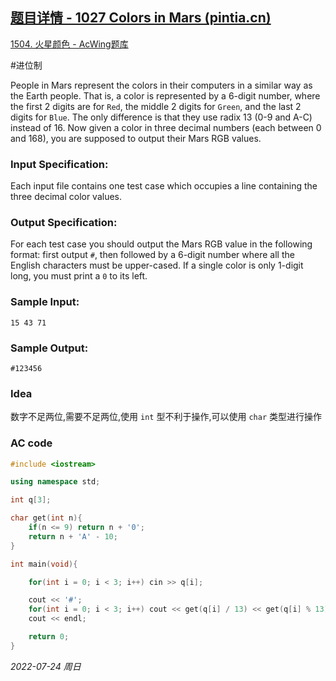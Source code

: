 ## [题目详情 - 1027 Colors in Mars (pintia.cn)](https://pintia.cn/problem-sets/994805342720868352/problems/994805470349344768)

[1504. 火星颜色 - AcWing题库](https://www.acwing.com/problem/content/1506/)

#进位制

People in Mars represent the colors in their computers in a similar way as the Earth people. That is, a color is represented by a 6-digit number, where the first 2 digits are for `Red`, the middle 2 digits for `Green`, and the last 2 digits for `Blue`. The only difference is that they use radix 13 (0-9 and A-C) instead of 16. Now given a color in three decimal numbers (each between 0 and 168), you are supposed to output their Mars RGB values.

### Input Specification:

Each input file contains one test case which occupies a line containing the three decimal color values.

### Output Specification:

For each test case you should output the Mars RGB value in the following format: first output `#`, then followed by a 6-digit number where all the English characters must be upper-cased. If a single color is only 1-digit long, you must print a `0` to its left.

### Sample Input:

```in
15 43 71
```

### Sample Output:

```out
#123456
```

### Idea

数字不足两位,需要不足两位,使用 `int` 型不利于操作,可以使用 `char` 类型进行操作

### AC code

```cpp
#include <iostream>

using namespace std;

int q[3];

char get(int n){
    if(n <= 9) return n + '0';
    return n + 'A' - 10;
}

int main(void){

    for(int i = 0; i < 3; i++) cin >> q[i];

    cout << '#';
    for(int i = 0; i < 3; i++) cout << get(q[i] / 13) << get(q[i] % 13);
    cout << endl;

    return 0;
}
```


*2022-07-24 周日*